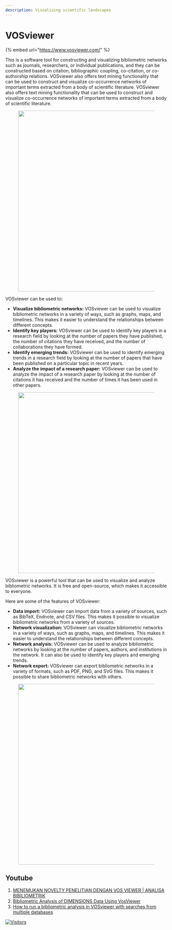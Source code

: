 ```yaml
---
description: Visualizing scientific landscapes
---
```


# VOSviewer

{% embed url="https://www.vosviewer.com/" %}

This is a software tool for constructing and visualizing bibliometric networks such as journals, researchers, or individual publications, and they can be constructed based on citation, bibliographic coupling, co-citation, or co-authorship relations. VOSviewer also offers text mining functionality that can be used to construct and visualize co-occurrence networks of important terms extracted from a body of scientific literature. VOSviewer also offers text mining functionality that can be used to construct and visualize co-occurrence networks of important terms extracted from a body of scientific literature.

<figure><img src="https://www.vosviewer.com/media/images/content/ea30284dd349a3651f465ac581592983_large.png" alt="" width="563"></figure>

VOSviewer can be used to:

* **Visualize bibliometric networks:** VOSviewer can be used to visualize bibliometric networks in a variety of ways, such as graphs, maps, and timelines. This makes it easier to understand the relationships between different concepts.
* **Identify key players:** VOSviewer can be used to identify key players in a research field by looking at the number of papers they have published, the number of citations they have received, and the number of collaborations they have formed.
* **Identify emerging trends:** VOSviewer can be used to identify emerging trends in a research field by looking at the number of papers that have been published on a particular topic in recent years.
* **Analyze the impact of a research paper:** VOSviewer can be used to analyze the impact of a research paper by looking at the number of citations it has received and the number of times it has been used in other papers.

<figure><img src="https://www.vosviewer.com/media/images/content/a85a6c4ea4be8fe712929d0ecff44b58_large.png" alt="" width="563"></figure>

VOSviewer is a powerful tool that can be used to visualize and analyze bibliometric networks. It is free and open-source, which makes it accessible to everyone.

Here are some of the features of VOSviewer:

* **Data import:** VOSviewer can import data from a variety of sources, such as BibTeX, Endnote, and CSV files. This makes it possible to visualize bibliometric networks from a variety of sources.
* **Network visualization:** VOSviewer can visualize bibliometric networks in a variety of ways, such as graphs, maps, and timelines. This makes it easier to understand the relationships between different concepts.
* **Network analysis:** VOSviewer can be used to analyze bibliometric networks by looking at the number of papers, authors, and institutions in the network. It can also be used to identify key players and emerging trends.
* **Network export:** VOSviewer can export bibliometric networks in a variety of formats, such as PDF, PNG, and SVG files. This makes it possible to share bibliometric networks with others.

<figure><img src="https://www.vosviewer.com/media/images/content/08a8dd14196910a1715cedf5df544371_large.png" alt="" width="563"></figure>

## Youtube

1. [MENEMUKAN NOVELTY PENELITIAN DENGAN VOS VIEWER | ANALISA BIBILIOMETRIK](https://www.youtube.com/watch?v=VW9Z6pqfqjY)
2. [Bibliometric Analysis of DIMENSIONS Data Using VosViewer](https://youtu.be/or6LA0anOBQ?si=9JLBjVstDcof2VP)
3. [How to run a bibliometric analysis in VOSviewer with searches from multiple databases](https://youtu.be/beNo3yeJ6YM?si=AcmIhvM5dHXQFSJW)



[![Visitors](https://api.visitorbadge.io/api/visitors?path=https%3A%2F%2Fgithub.com%2Fdrshahizan\&labelColor=%23697689\&countColor=%23555555\&style=plastic)](https://visitorbadge.io/status?path=https%3A%2F%2Fgithub.com%2Fdrshahizan)

